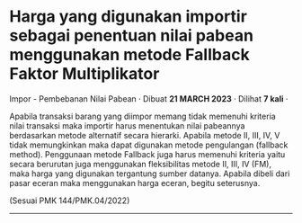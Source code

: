 Harga yang digunakan importir sebagai penentuan nilai pabean menggunakan metode Fallback Faktor Multiplikator
=============================================================================================================

Impor - Pembebanan Nilai Pabean · Dibuat **21 MARCH 2023** · Dilihat **7 kali** ·

Apabila transaksi barang yang diimpor memang tidak memenuhi kriteria nilai transaksi maka importir harus menentukan nilai pabeannya berdasarkan metode alternatif secara hierarki. Apabila metode II, III, IV, V tidak memungkinkan maka dapat digunakan metode pengulangan (fallback method). Penggunaan metode Fallback juga harus memenuhi kriteria yaitu secara berurutan juga menggunakan fleksibilitas metode II, III, IV (FM), maka harga yang digunakan tergantung sumber datanya. Apabila dibeli dari pasar eceran maka menggunakan harga eceran, begitu seterusnya. 

(Sesuai PMK 144/PMK.04/2022)  

  
  
  

* * *